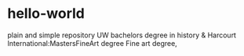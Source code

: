 # hello-world
plain and simple repository
UW bachelors degree in history & Harcourt International:MastersFineArt degree
Fine art degree, 
